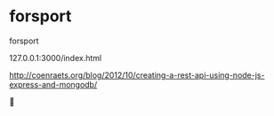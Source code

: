 forsport
========

forsport


127.0.0.1:3000/index.html

http://coenraets.org/blog/2012/10/creating-a-rest-api-using-node-js-express-and-mongodb/



